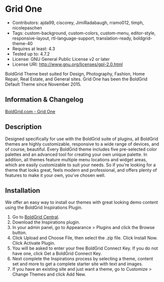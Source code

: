 # Grid One
- Contributors: ajda99, ciscorey, JimiRadabaugh, rramo012, timph, nicolepaschen
- Tags: custom-background, custom-colors, custom-menu, editor-style, responsive-layout, rtl-language-support, translation-ready, boldgrid-theme-40
- Requires at least: 4.3
- Tested up to: 4.7.2
- License: GNU General Public License v2 or later
- License URI: http://www.gnu.org/licenses/gpl-2.0.html

BoldGrid Theme best suited for Design, Photography, Fashion, Home Repair, Real Estate, and General sites.
Grid One has been the BoldGrid Default Theme since November 2015.

## Information & Changelog
[BoldGrid.com - Grid One](https://www.boldgrid.com/wordpress-themes/grid-one/)

## Description
Designed specifically for use with the BoldGrid suite of plugins, all BoldGrid themes are highly customizable, responsive to a wide range of devices, and of course, beautiful. Every BoldGrid theme includes five pre-selected color palettes and an advanced tool for creating your own unique palette. In addition, all themes feature multiple menu locations and widget areas, which are easily customizable to suit your needs. So if you're looking for a theme that looks great, feels modern and professional, and offers plenty of features to make it your own, you've chosen well.

## Installation
We offer an easy way to install our themes with great looking demo content using the BoldGrid Inspirations Plugin.

1. Go to [BoldGrid Central](https://www.boldgrid.com/central/start-for-free/plugins).
2. Download the Inspirations plugin.
3. In your admin panel, go to Appearance > Plugins and click the Browse button.
4. Click Upload and Choose File, then select the .zip file. Click Install Now. Click Activate Plugin.
5. You will be asked to enter your free BoldGrid Connect Key. If you do not have one, click Get a BoldGrid Connect Key.
6. Next complete the Inspirations process by selecting a theme, content set and more to get a complete starter site with text and images.
7. If you have an existing site and just want a theme, go to Customize > Change Themes and click Add New.
